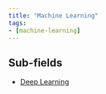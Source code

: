 ```yaml
---
title: "Machine Learning"
tags:
- [machine-learning]
---
```


## Sub-fields
- [Deep Learning](notes/deep-learning.md)